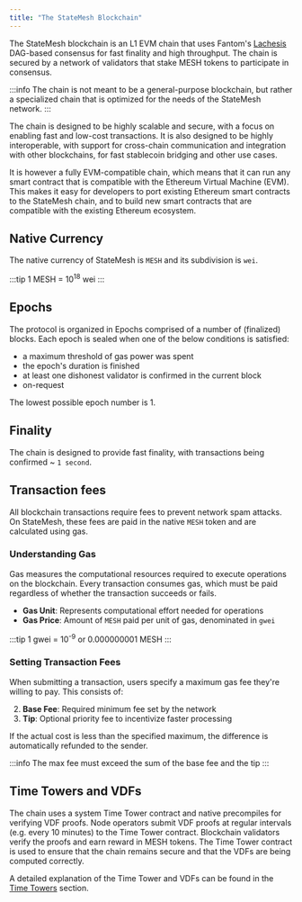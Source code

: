 ```yaml
---
title: "The StateMesh Blockchain"
---
```

The StateMesh blockchain is an L1 EVM chain that uses Fantom's [Lachesis](https://arxiv.org/abs/2108.01900) DAG-based consensus for fast finality and high throughput. The chain is secured by a network of validators that stake MESH tokens to participate in consensus.

:::info
The chain is not meant to be a general-purpose blockchain, but rather a specialized chain that is optimized for the needs of the StateMesh network.
:::

The chain is designed to be highly scalable and secure, with a focus on enabling fast and low-cost transactions. It is also designed to be highly interoperable, with support for cross-chain communication and integration with other blockchains, for fast stablecoin bridging and other use cases.

It is however a fully EVM-compatible chain, which means that it can run any smart contract that is compatible with the Ethereum Virtual Machine (EVM). This makes it easy for developers to port existing Ethereum smart contracts to the StateMesh chain, and to build new smart contracts that are compatible with the existing Ethereum ecosystem.

## Native Currency
The native currency of StateMesh is `MESH` and its subdivision is `wei`.

:::tip
1 MESH = 10<sup>18</sup> wei
:::

## Epochs
The protocol is organized in Epochs comprised of a number of (finalized) blocks. Each epoch is sealed when one of the below conditions is satisfied:

- a maximum threshold of gas power was spent
- the epoch's duration is finished
- at least one dishonest validator is confirmed in the current block
- on-request

The lowest possible epoch number is 1.

## Finality
The chain is designed to provide fast finality, with transactions being confirmed ~ `1 second`.

## Transaction fees
All blockchain transactions require fees to prevent network spam attacks. On StateMesh, these fees are paid in the native `MESH` token and are calculated using gas.

### Understanding Gas
Gas measures the computational resources required to execute operations on the blockchain. Every transaction consumes gas, which must be paid regardless of whether the transaction succeeds or fails.

- **Gas Unit**: Represents computational effort needed for operations
- **Gas Price**: Amount of `MESH` paid per unit of gas, denominated in `gwei`

:::tip
1 gwei = 10<sup>-9</sup> or 0.000000001 MESH
:::


### Setting Transaction Fees
When submitting a transaction, users specify a maximum gas fee they're willing to pay. This consists of:

2. **Base Fee**: Required minimum fee set by the network
2. **Tip**: Optional priority fee to incentivize faster processing

If the actual cost is less than the specified maximum, the difference is automatically refunded to the sender.

:::info
The max fee must exceed the sum of the base fee and the tip
:::


## Time Towers and VDFs
The chain uses a system Time Tower contract and native precompiles for verifying VDF proofs. Node operators submit VDF proofs at regular intervals (e.g. every 10 minutes) to the Time Tower contract. Blockchain validators verify the proofs and earn reward in MESH tokens. The Time Tower contract is used to ensure that the chain remains secure and that the VDFs are being computed correctly.

A detailed explanation of the Time Tower and VDFs can be found in the [Time Towers](/architecture/time-towers) section.

